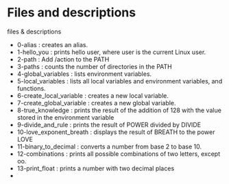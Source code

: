 # Files and descriptions



 files          &             descriptions

* 0-alias :                  creates an alias.
* 1-hello_you :              prints hello user, where user is the current Linux user.
* 2-path :                   Add /action to the PATH
* 3-paths :                  counts the number of directories in the PATH
* 4-global_variables :       lists environment variables.
* 5-local_variables :        lists all local variables and environment variables, and functions.
* 6-create_local_variable :  creates a new local variable.
* 7-create_global_variable : creates a new global variable.
* 8-true_knowledge :         prints the result of the addition of 128 with the value stored in the environment variable
* 9-divide_and_rule :        prints the result of POWER divided by DIVIDE
* 10-love_exponent_breath :  displays the result of BREATH to the power LOVE
* 11-binary_to_decimal :     converts a number from base 2 to base 10.
* 12-combinations :          prints all possible combinations of two letters, except oo.
* 13-print_float :           prints a number with two decimal places
*           